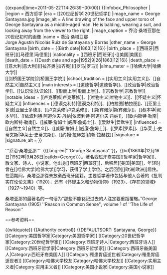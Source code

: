{{expand|time=2011-05-22T14:26:39+00:00}}
{{Infobox_Philosopher | 
|region           = 西方哲学
|era              = [[20世纪哲学|20世纪哲学]]
|image_name       = George Santayana.jpg
|image_alt        = A line drawing of the face and upper torso of George Santayana as a middle-aged man. He is balding, wearing a suit, and looking away from the viewer to the right.
|image_caption    = 乔治·桑塔亚那在20世纪初时的画像
|name             = 喬治·桑塔亞那<br />Jorge Agustín Nicolás Ruiz de Santayana y Borrás
|other_name       = George Santayana
|birth_date       = {{Birth date|1863|12|16}}
|birth_place      = [[西班牙|西班牙]][[马德里|马德里]]
|nationality      = [[西班牙|西班牙]]-[[美国|美国]]
|death_date       = {{Death date and age|1952|9|26|1863|12|16}}
|death_place      = [[意大利|意大利]][[拉齐奥|拉齐奥]][[罗马|罗马]]
|alma_mater       = [[哈佛大学|哈佛大学]]<br/>[[剑桥国王学院|剑桥国王学院]]
|school_tradition = [[实用主义|实用主义]]、[[自然主义|自然主义]]
|main interests   = [[道德哲学|道德哲学]]、[[政治哲学|政治哲学]]、[[认识论|认识论]]、[[形而上学|形而上学]]、[[宗教哲学|宗教哲学]]
|notable_ideas    = [[卢克莱修|卢克莱修]]、[[唯物主义|唯物主义]]、[[怀疑主义|怀疑主义]] 
|influences       = [[德谟克利特|德谟克利特]]、[[柏拉图|柏拉图]]、[[亚里士多德|亚里士多德]]、[[卢克莱修|卢克莱修]]、[[斯宾诺莎|斯宾诺莎]]、[[叔本华|叔本华]]、[[依波利特·阿道尔夫·丹纳|依波利特·阿道尔夫·丹纳]]、[[欧内斯特·勒南|欧内斯特·勒南]]、[[威廉·詹姆士|威廉·詹姆士]]、[[爱默生|爱默生]]
|influenced       = [[自然主义|自然主义]]、[[威廉·詹姆士|威廉·詹姆士]]、[[罗素|罗素]]、[[华莱士·史蒂文斯|华莱士·史蒂文斯]]、[[约翰·拉赫兹|约翰·拉赫兹]]
|signature        =
|signature_alt    =
}}

'''乔治·桑塔亚那'''（{{lang-en|'''George Santayana'''}}，{{bd|1863年|12月16日|1952年|9月26日|catldx=George}}）。著名西班牙裔美国[[哲学家|哲学家]]、散文家、诗人、小说家。他出身[[西班牙|西班牙]]，后移居[[美国|美国]]，年轻时曾在[[哈佛大学|哈佛大学]]学习，获得了学士学位。之后回到[[欧洲|欧洲]]居住。在這期间，桑塔亞那從未放棄西班牙國籍。主要哲学著作包括与他人合著的《批判实在论论文集》（1920），还有《怀疑主义和动物信仰》（1923）、《存在的领域》（1927～1940）等。 

桑塔亚那的最著名的一句话为“那些不能铭记过去的人注定要重蹈覆辙。”<ref>George Santayana (1905) ''Reason in Common Sense'', volume 1 of ''The Life of Reason''</ref>

==参考资料==
<references/>

{{wikiquote}}
{{Authority control}}
{{DEFAULTSORT: Santayana, George}}
[[Category:美国哲学家|Category:美国哲学家]]
[[Category:20世纪哲学家|Category:20世纪哲学家]]
[[Category:西班牙诗人|Category:西班牙诗人]]
[[Category:西班牙哲学家|Category:西班牙哲学家]]
[[Category:西班牙裔美国人|Category:西班牙裔美国人]]
[[Category:罹患胃癌逝世者|Category:罹患胃癌逝世者]]
[[Category:哈佛大学校友|Category:哈佛大学校友]]
[[Category:实用主义者|Category:实用主义者]]
[[Category:美国小说家|Category:美国小说家]]